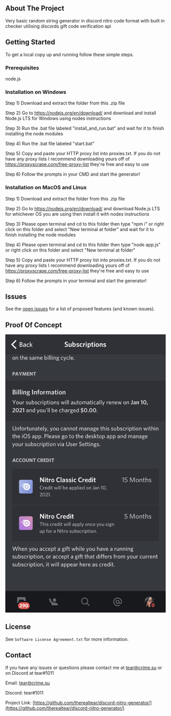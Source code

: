 

## About The Project

Very basic random string generator in discord nitro code format with built in checker utilising discords gift code verification api


## Getting Started

To get a local copy up and running follow these simple steps.

### Prerequisites

node.js

### Installation on Windows

Step 1) Download and extract the folder from this .zip file

Step 2) Go to https://nodejs.org/en/download/ and download and install Node.js LTS for Windows using nodes instructions

Step 3) Run the .bat file labeled "install_and_run.bat" and wait for it to finish installing the node modules

Step 4) Run the .bat file labeled "start.bat"

Step 5) Copy and paste your HTTP proxy list into proxies.txt. If you do not have any proxy lists I recommend downloading yours off of https://proxyscrape.com/free-proxy-list they're free and easy to use

Step 6) Follow the prompts in your CMD and start the generator!

### Installation on MacOS and Linux

Step 1) Download and extract the folder from this .zip file

Step 2) Go to https://nodejs.org/en/download/ and download Node.js LTS for whichever OS you are using then install it with nodes instructions

Step 3) Please open terminal and cd to this folder then type "npm i" or right click on this folder and select "New terminal at folder" and wait for it to finish installing the node modules

Step 4) Please open terminal and cd to this folder then type "node app.js" or right click on this folder and select "New terminal at folder"

Step 5) Copy and paste your HTTP proxy list into proxies.txt. If you do not have any proxy lists I recommend downloading yours off of https://proxyscrape.com/free-proxy-list they're free and easy to use

Step 6) Follow the prompts in your terminal and start the generator!


## Issues

See the [open issues](https://github.com/therealtear/discord-nitro-generator/issues) for a list of proposed features (and known issues).

## Proof Of Concept

![Here](image0.png)


## License

See `Software License Agreement.txt` for more information.

## Contact
If you have any issues or questions please contact me at tear@crime.su or on Discord at tear#1011

Email: tear@crime.su

Discord: tear#1011

Project Link: [https://github.com/therealtear/discord-nitro-generator/](https://github.com/therealtear/discord-nitro-generator/)

